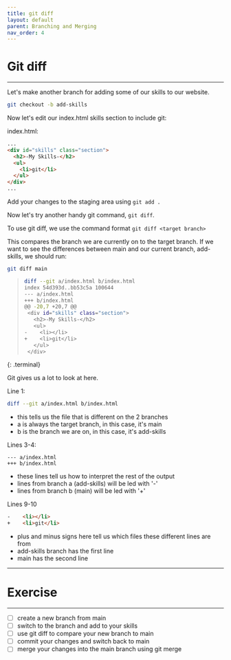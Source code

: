 ```yaml
---
title: git diff
layout: default
parent: Branching and Merging
nav_order: 4
---
```


# Git diff
---

Let's make another branch for adding some of our skills to our website.

```bash
git checkout -b add-skills
```

Now let's edit our index.html skills section to include git:

index.html:
```html
...
<div id="skills" class="section">
  <h2>-My Skills-</h2>
  <ul>
    <li>git</li>
  </ul>
</div>
...
```

Add your changes to the staging area using ```git add .```

Now let's try another handy git command, ```git diff```. 

To use git diff, we use the command format ```git diff <target branch>``` 

This compares the branch we are currently on to the target branch. If we want to see the differences between main and our current branch, add-skills, we should run:

```bash
git diff main
```

> ```bash
> diff --git a/index.html b/index.html
> index 54d393d..bb53c5a 100644
> --- a/index.html
> +++ b/index.html
> @@ -20,7 +20,7 @@
>  <div id="skills" class="section">
>    <h2>-My Skills-</h2>
>    <ul>
> -    <li></li>
> +    <li>git</li>
>    </ul>
>  </div>
>  ```
{: .terminal}

Git gives us a lot to look at here. 

Line 1: 
```bash
diff --git a/index.html b/index.html
```
* this tells us the file that is different on the 2 branches
* a is always the target branch, in this case, it's main
* b is the branch we are on, in this case, it's add-skills

Lines 3-4: 
```console
--- a/index.html
+++ b/index.html
```
* these lines tell us how to interpret the rest of the output
* lines from branch a (add-skills) will be led with '-'
* lines from branch b (main) will be led with '+'

Lines 9-10
```html
-    <li></li>
+    <li>git</li>
```

* plus and minus signs here tell us which files these different lines are from
* add-skills branch has the first line
* main has the second line

---
# Exercise
---
- [ ] create a new branch from main 
- [ ] switch to the branch and add to your skills
- [ ] use git diff to compare your new branch to main
- [ ] commit your changes and switch back to main
- [ ] merge your changes into the main branch using git merge